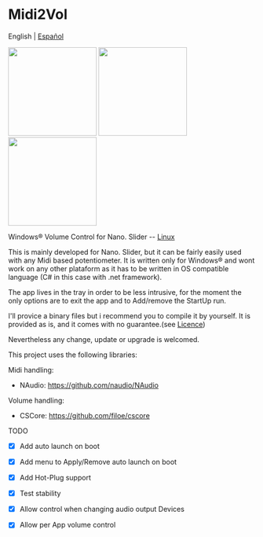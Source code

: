 # Midi2Vol
English | [Español](./README-es.md)





<img src="https://raw.githubusercontent.com/jesusvallejo/Midi2Vol/master/ReadResources/NanoSlider.png" width="180">  <img src="https://raw.githubusercontent.com/jesusvallejo/Midi2Vol/master/ReadResources/NanoBento.png" width="180"> <img src="https://raw.githubusercontent.com/jesusvallejo/Midi2Vol/master/ReadResources/NanoWavez.png" width="180">



Windows® Volume Control for Nano. Slider -- [Linux](https://github.com/jesusvallejo/Midi2Vol-Linux)

This is mainly developed for Nano. Slider, but it can be fairly easily used with any Midi based potentiometer. 
It is written only for Windows® and wont work on any other plataform as it has to be written in OS compatible language (C# in this case with .net framework).

The app lives in the tray in order to be less intrusive, for the moment the only options are to exit the app and to Add/remove the StartUp run.

I'll provice a binary files but i recommend you to compile it by yourself. 
It is provided as is, and it comes with no guarantee.(see [Licence](https://raw.githubusercontent.com/jesusvallejo/Midi2Vol/master/LICENSE))

Nevertheless any change, update or upgrade is welcomed.

This project uses the following libraries:

Midi handling:
- NAudio: https://github.com/naudio/NAudio

Volume handling:
- CSCore: https://github.com/filoe/cscore

TODO
- [x] Add auto launch on boot
- [x] Add menu to Apply/Remove auto launch on boot
- [x] Add Hot-Plug support
- [x] Test stability
- [X] Allow control when changing audio output Devices
- [x] Allow per App volume control


